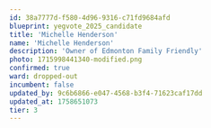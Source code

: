 ```yaml
---
id: 38a7777d-f580-4d96-9316-c71fd9684afd
blueprint: yegvote_2025_candidate
title: 'Michelle Henderson'
name: 'Michelle Henderson'
description: 'Owner of Edmonton Family Friendly'
photo: 1715998441340-modified.png
confirmed: true
ward: dropped-out
incumbent: false
updated_by: 9c6b6866-e047-4568-b3f4-71623caf17dd
updated_at: 1758651073
tier: 3
---
```

